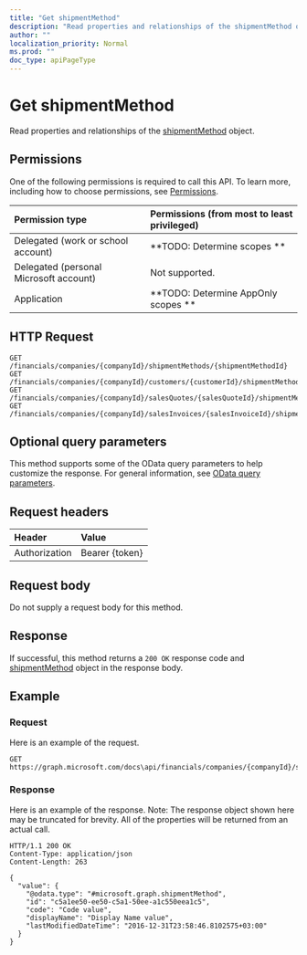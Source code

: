 ```yaml
---
title: "Get shipmentMethod"
description: "Read properties and relationships of the shipmentMethod object."
author: ""
localization_priority: Normal
ms.prod: ""
doc_type: apiPageType
---
```


# Get shipmentMethod

Read properties and relationships of the [shipmentMethod](../resources/shipmentmethod.md) object.

## Permissions
One of the following permissions is required to call this API. To learn more, including how to choose permissions, see [Permissions](/concepts/permissions-reference.md).

|Permission type|Permissions (from most to least privileged)|
|:---|:---|
|Delegated (work or school account)|**TODO: Determine scopes **|
|Delegated (personal Microsoft account)|Not supported.|
|Application|**TODO: Determine AppOnly scopes **|

## HTTP Request
<!-- {
  "blockType": "ignored"
}
-->
``` http
GET /financials/companies/{companyId}/shipmentMethods/{shipmentMethodId}
GET /financials/companies/{companyId}/customers/{customerId}/shipmentMethod
GET /financials/companies/{companyId}/salesQuotes/{salesQuoteId}/shipmentMethod
GET /financials/companies/{companyId}/salesInvoices/{salesInvoiceId}/shipmentMethod
```

## Optional query parameters
This method supports some of the OData query parameters to help customize the response. For general information, see [OData query parameters](/graph/query-parameters).

## Request headers
|Header|Value|
|:---|:---|
|Authorization|Bearer {token}|

## Request body
Do not supply a request body for this method.

## Response
If successful, this method returns a `200 OK` response code and [shipmentMethod](../resources/shipmentmethod.md) object in the response body.

## Example

### Request
Here is an example of the request.
<!-- {
  "blockType": "request",
  "name": "get_shipmentmethod"
}
-->
``` http
GET https://graph.microsoft.com/docs\api/financials/companies/{companyId}/shipmentMethods/{shipmentMethodId}
```

### Response
Here is an example of the response. Note: The response object shown here may be truncated for brevity. All of the properties will be returned from an actual call.
<!-- {
  "blockType": "response",
  "truncated": true,
  "@odata.type": "microsoft.graph.shipmentMethod"
}
-->
``` http
HTTP/1.1 200 OK
Content-Type: application/json
Content-Length: 263

{
  "value": {
    "@odata.type": "#microsoft.graph.shipmentMethod",
    "id": "c5a1ee50-ee50-c5a1-50ee-a1c550eea1c5",
    "code": "Code value",
    "displayName": "Display Name value",
    "lastModifiedDateTime": "2016-12-31T23:58:46.8102575+03:00"
  }
}
```

